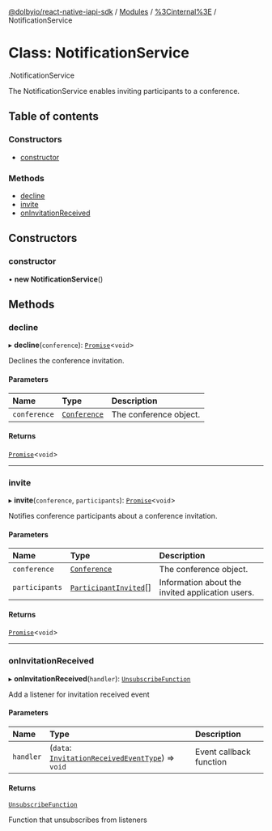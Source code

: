 [@dolbyio/react-native-iapi-sdk](../README.md) / [Modules](../modules.md) / [%3Cinternal%3E](../modules/_internal_.md) / NotificationService

# Class: NotificationService

[<internal>](../modules/_internal_.md).NotificationService

The NotificationService enables inviting participants to a conference.

## Table of contents

### Constructors

- [constructor](_internal_.NotificationService.md#constructor)

### Methods

- [decline](_internal_.NotificationService.md#decline)
- [invite](_internal_.NotificationService.md#invite)
- [onInvitationReceived](_internal_.NotificationService.md#oninvitationreceived)

## Constructors

### constructor

• **new NotificationService**()

## Methods

### decline

▸ **decline**(`conference`): [`Promise`](../modules/_internal_.md#promise)<`void`\>

Declines the conference invitation.

#### Parameters

| Name | Type | Description |
| :------ | :------ | :------ |
| `conference` | [`Conference`](../interfaces/_internal_.Conference.md) | The conference object. |

#### Returns

[`Promise`](../modules/_internal_.md#promise)<`void`\>

___

### invite

▸ **invite**(`conference`, `participants`): [`Promise`](../modules/_internal_.md#promise)<`void`\>

Notifies conference participants about a conference invitation.

#### Parameters

| Name | Type | Description |
| :------ | :------ | :------ |
| `conference` | [`Conference`](../interfaces/_internal_.Conference.md) | The conference object. |
| `participants` | [`ParticipantInvited`](../interfaces/_internal_.ParticipantInvited.md)[] | Information about the invited application users. |

#### Returns

[`Promise`](../modules/_internal_.md#promise)<`void`\>

___

### onInvitationReceived

▸ **onInvitationReceived**(`handler`): [`UnsubscribeFunction`](../modules/_internal_.md#unsubscribefunction)

Add a listener for invitation received event

#### Parameters

| Name | Type | Description |
| :------ | :------ | :------ |
| `handler` | (`data`: [`InvitationReceivedEventType`](../interfaces/_internal_.InvitationReceivedEventType.md)) => `void` | Event callback function |

#### Returns

[`UnsubscribeFunction`](../modules/_internal_.md#unsubscribefunction)

Function that unsubscribes from listeners
